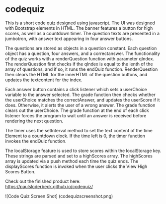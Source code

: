 # codequiz
This is a short code quiz designed using javascript. The UI was designed with Bootstrap elements in HTML. The banner features a button for high scores, as well as a countdown timer. The question texts are presented in a jumbotron, with answer text appearing in four answer buttons. 

The questions are stored as objects in a question constant. Each question object has a question, four answers, and a correctanswer. The functionality of the quiz works with a renderQuestion function with parameter qIndex. The renderQuestion first checks if the qIndex is equal to the lenth of the array of questions, and if so, it runs the endQuiz function. RenderQuestion then clears the HTML for the innerHTML of the question buttons, and updates the textcontent for the index. 

Each answer button contains a click listener which sets a userChoice variable to the answer selected. The grade function then checks whether the userChoice matches the correctAnswer, and updates the userScore if it does. Otherwise, it alerts the user of a wrong answer. The grade function clears out the userChoice. The grade function at the end of each click listener forces the program to wait until an answer is received before rendering the next question.

The timer uses the setInterval method to set the text content of the time Element to a countdown clock. If the time left is 0, the timer function invokes the endQuiz function. 

The localStorage feature is used to store scores within the localStorage key. These strings are parsed and set to a highScores array. The highScores array is updated via a push method each time the quiz ends. The displayScores function is invoked when the user clicks the View High Scores Button.

Check out the finished product here: https://paulsloderbeck.github.io/codequiz/

![Code Quiz Screen Shot] (codequizscreenshot.png)


